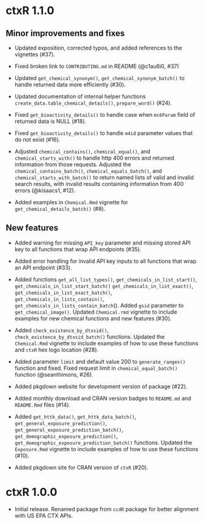 # ctxR 1.1.0


## Minor improvements and fixes

* Updated exposition, corrected typos, and added references to the vignettes (#37).

* Fixed broken link to `CONTRIBUTING.md` in README (@c1au6i0, #37)

* Updated `get_chemical_synonym()`, `get_chemical_synonym_batch()` to handle returned data more efficiently (#30).

* Updated documentation of internal helper functions `create_data.table_chemical_details()`, `prepare_word()` (#24).

* Fixed `get_bioactivity_details()` to handle case when `mc6Param` field of returned data is NULL (#18).

* Fixed `get_bioactivity_details()` to handle `m4id` parameter values that do not exist (#16).

* Adjusted `chemical_contains()`, `chemical_equal()`, and 
`chemical_starts_with()` to handle http 400 errors and returned information from
those requests. Adjusted the `chemical_contains_batch()`, 
`chemical_equals_batch()`, and `chemical_starts_with_batch()` to return named lists of valid and invalid search results, with invalid results containing information from 400 errors (@kisaacs1, #12).

* Added examples in `Chemical.Rmd` vignette for  `get_chemical_details_batch()` (#8).

## New features

* Added warning for missing `API_key` parameter and missing stored API key to all functions that wrap API endpoints (#35).

* Added error handling for invalid API key inputs to all functions that wrap an API endpoint (#33).

* Added functions `get_all_list_types()`, `get_chemicals_in_list_start()`, `get_chemicals_in_list_start_batch()` `get_chemicals_in_list_exact()`, `get_chemicals_in_list_exact_batch()`, `get_chemicals_in_lists_contain()`, `get_chemicals_in_lists_contain_batch`(). Added `gsid` parameter to `get_chemical_image()`. Updated `Chemical.rmd` vignette to include examples for new chemical functions and new features (#30).

* Added `check_existence_by_dtxsid()`, `check_existence_by_dtxsid_batch()` functions. Updated the `Chemical.Rmd` vignette to include examples of how to use these functions and `ctxR` hex logo location (#28).

* Added parameter `limit` and default value 200 to `generate_ranges()` function and fixed. Fixed request limit in `chemical_equal_batch()` function (@seanthimons, #26).

* Added pkgdown website for development version of package (#22).

* Added monthly download and CRAN version badges to `README.md` and `README.Rmd` files (#14).

* Added `get_httk_data()`, `get_httk_data_batch()`, 
`get_general_exposure_prediction()`, `get_general_exposure_prediction_batch()`,
`get_demographic_exposure_prediction()`, 
`get_demographic_exposure_prediction_batch()` functions. Updated the 
`Exposure.Rmd` vignette to include examples of how to use these functions (#10).

* Added pkgdown site for CRAN version of `ctxR` (#20).


# ctxR 1.0.0

* Initial release. Renamed package from `ccdR` package for better alignment 
with US EPA CTX APIs.


